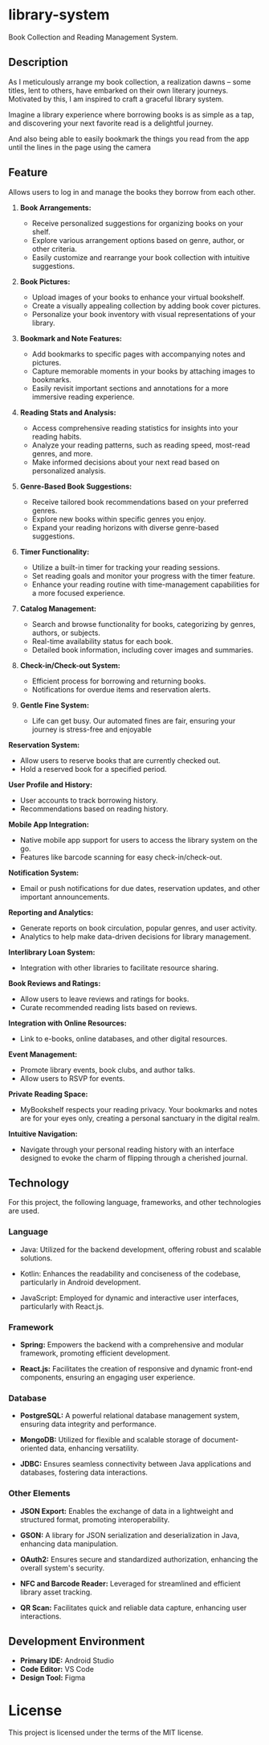 # library-system

Book Collection and Reading Management System.

## Description

As I meticulously arrange my book collection, a realization dawns – some titles, lent to others, have embarked on their own literary journeys. Motivated by this, I am inspired to craft a graceful library system.

Imagine a library experience where borrowing books is as simple as a tap, and discovering your next favorite read is a delightful journey. 

And also being able to easily bookmark the things you read from the app until the lines in the page using the camera

## Feature

Allows users to log in and manage the books they borrow from each other.

1. **Book Arrangements:**
   - Receive personalized suggestions for organizing books on your shelf.
   - Explore various arrangement options based on genre, author, or other criteria.
   - Easily customize and rearrange your book collection with intuitive suggestions.

2. **Book Pictures:**
   - Upload images of your books to enhance your virtual bookshelf.
   - Create a visually appealing collection by adding book cover pictures.
   - Personalize your book inventory with visual representations of your library.

3. **Bookmark and Note Features:**
   - Add bookmarks to specific pages with accompanying notes and pictures.
   - Capture memorable moments in your books by attaching images to bookmarks.
   - Easily revisit important sections and annotations for a more immersive reading experience.

4. **Reading Stats and Analysis:**
   - Access comprehensive reading statistics for insights into your reading habits.
   - Analyze your reading patterns, such as reading speed, most-read genres, and more.
   - Make informed decisions about your next read based on personalized analysis.

5. **Genre-Based Book Suggestions:**
   - Receive tailored book recommendations based on your preferred genres.
   - Explore new books within specific genres you enjoy.
   - Expand your reading horizons with diverse genre-based suggestions.

6. **Timer Functionality:**
   - Utilize a built-in timer for tracking your reading sessions.
   - Set reading goals and monitor your progress with the timer feature.
   - Enhance your reading routine with time-management capabilities for a more focused experience.

7. **Catalog Management:**
   - Search and browse functionality for books, categorizing by genres, authors, or subjects.
   - Real-time availability status for each book.
   - Detailed book information, including cover images and summaries.

8. **Check-in/Check-out System:**
   - Efficient process for borrowing and returning books.
   - Notifications for overdue items and reservation alerts.

9. **Gentle Fine System:**
   - Life can get busy. Our automated fines are fair, ensuring your journey is stress-free and enjoyable

**Reservation System:**
   - Allow users to reserve books that are currently checked out.
   - Hold a reserved book for a specified period.

**User Profile and History:**
   - User accounts to track borrowing history.
   - Recommendations based on reading history.

**Mobile App Integration:**
   - Native mobile app support for users to access the library system on the go.
   - Features like barcode scanning for easy check-in/check-out.

**Notification System:**
   - Email or push notifications for due dates, reservation updates, and other important announcements.

**Reporting and Analytics:**
   - Generate reports on book circulation, popular genres, and user activity.
   - Analytics to help make data-driven decisions for library management.

**Interlibrary Loan System:**
   - Integration with other libraries to facilitate resource sharing.

**Book Reviews and Ratings:**
   - Allow users to leave reviews and ratings for books.
   - Curate recommended reading lists based on reviews.

**Integration with Online Resources:**
   - Link to e-books, online databases, and other digital resources.

**Event Management:**
   - Promote library events, book clubs, and author talks.
   - Allow users to RSVP for events.

**Private Reading Space:** 
   - MyBookshelf respects your reading privacy. Your bookmarks and notes are for your eyes only, creating a personal sanctuary in the digital realm.

**Intuitive Navigation:**
   - Navigate through your personal reading history with an interface designed to evoke the charm of flipping through a cherished journal.

## Technology

For this project, the following language, frameworks, and other technologies are used. 

### Language

- Java: Utilized for the backend development, offering robust and scalable solutions.

- Kotlin: Enhances the readability and conciseness of the codebase, particularly in Android development.

- JavaScript: Employed for dynamic and interactive user interfaces, particularly with React.js.

### Framework

- **Spring:** Empowers the backend with a comprehensive and modular framework, promoting efficient development.

- **React.js:** Facilitates the creation of responsive and dynamic front-end components, ensuring an engaging user experience.

### Database

- **PostgreSQL:** A powerful relational database management system, ensuring data integrity and performance.

- **MongoDB:** Utilized for flexible and scalable storage of document-oriented data, enhancing versatility.

- **JDBC:** Ensures seamless connectivity between Java applications and databases, fostering data interactions.

### Other Elements

- **JSON Export:** Enables the exchange of data in a lightweight and structured format, promoting interoperability.

- **GSON:** A library for JSON serialization and deserialization in Java, enhancing data manipulation.

- **OAuth2:** Ensures secure and standardized authorization, enhancing the overall system's security.

- **NFC and Barcode Reader:** Leveraged for streamlined and efficient library asset tracking.

- **QR Scan:** Facilitates quick and reliable data capture, enhancing user interactions.

## Development Environment

- **Primary IDE:** Android Studio
- **Code Editor:** VS Code
- **Design Tool:** Figma

# License

This project is licensed under the terms of the MIT license.
